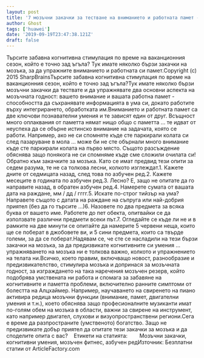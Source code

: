 ```yaml
---
layout: post
title: '7 мозъчни закачки за тестване на вниманието и работната памет - две ключови когнитивни умения за мозъчен фитнес'
author: Ghost
tags: ['huawei']
date: '2019-09-19T23:47:38.121Z'
draft: false
---
```


Търсите забавна когнитивна стимулация по време на ваканционния сезон, който е точно зад ъгъла? Тук имате няколко бързи закачки на мозъка, за да упражните вниманието и работната си памет.Copyright (c) 2015 SharpBrainsТърсите забавна когнитивна стимулация по време на ваканционния сезон, който е точно зад ъгъла?Тук имате няколко бързи мозъчни закачки да тествате и да упражнявате два основни аспекта на мозъчната годност: вашето внимание и вашата работна памет - способността да съхранявате информацията в ума си, докато работите върху интегрирането, обработката им.Вниманието и работната памет са две ключови познавателни умения и те зависят един от друг. Всъщност много оплаквания от паметта нямат нищо общо с паметта ... те идват от неуспеха да се обърне истинско внимание на задачата, която се работи. Например, ако не си спомняте къде сте паркирали колата си след пазаруване в мола ... може би не сте обърнали много внимание къде сте паркирали колата на първо място. Същото разсъждение обяснява защо понякога не си спомняме къде сме сложили очилата си!Обратно към закачките за мозъка. Като се имат предвид тези опити за седем разума, те не са толкова лесни, колкото изглеждат.1. Кажете дните от седмицата назад, след това по азбучен ред.2. Кажете месеците в годината по азбучен ред.3. Лесно? Е, защо не опитате да го направите назад, в обратен азбучен ред.4. Намерете сумата от вашата дата на раждане, мм / дд / гггг.5. Искате по-строг тийзър на ума? Направете същото с датата на раждане на съпруга или най-добрия приятел (без да го търсите ...)6. Назовете по два предмета за всяка буква от вашето име. Работете до пет обекта, опитвайки се да използвате различни предмети всеки път.7. Огледайте се къде ли не и в рамките на две минути се опитайте да намерите 5 червени неща, които ще се поберат в джобовете ви, и 5 сини предмета, които са твърде големи, за да се поберат.Надявам се, че сте се насладили на тези бързи закачки на мозъка, за да предизвикате когнитивните си умения ... упражняването на мозъка ни е толкова важно, колкото и упражнението на телата ни.Всичко, което правим, включващо новост, разнообразие и предизвикателство, стимулира мозъка и допринася за мозъчната годност, за изграждането на така наречения мозъчен резерв, който подобрява умствената ни работа и спомага за забавяне на когнитивните и паметта проблеми, включително ранните симптоми от болестта на Алцхаймер. Например, научаването на свиренето на пиано активира редица мозъчни функции (внимание, памет, двигателни умения и т.н.), което обяснява защо професионалните музиканти имат по-голям обем на мозъка в области, важни за свирене на инструмент, като например двигател, слухови и визуопространствени региони.Сега е време да разпространите (умственото) богатство. Защо не предизвикате добър приятел да опитате тези закачки за мозъка и да споделите опита с вас?    Етикети на статията:        Мозъчни закачки, когнитивни умения, мозъчен фитнес, азбучен редИзточник: Безплатни статии от ArticleFactory.com
